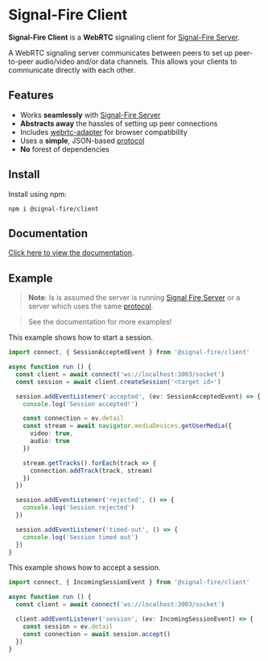 # Signal-Fire Client

**Signal-Fire Client** is a **WebRTC** signaling client for
[Signal-Fire Server](https://github.com/Signal-Fire/server).

A WebRTC signaling server communicates between peers to set up
peer-to-peer audio/video and/or data channels. This allows your
clients to communicate directly with each other.

## Features

* Works __seamlessly__ with [Signal-Fire Server](https://github.com/Signal-Fire/server)
* __Abstracts away__ the hassles of setting up peer connections
* Includes [webrtc-adapter](https://github.com/webrtchacks/adapter) for browser compatibility
* Uses a __simple__, JSON-based [protocol](https://github.com/Signal-Fire/server/blob/main/PROTOCOL.md)
* __No__ forest of dependencies

## Install

Install using npm:

```
npm i @signal-fire/client
```

## Documentation

[Click here to view the documentation](https://signal-fire.github.io/client/).

## Example

> __Note__: Is is assumed the server is running
> [Signal Fire Server](https://github.com/Signal-Fire/server)
> or a server which uses the same [protocol](https://github.com/Signal-Fire/server/blob/main/PROTOCOL.md).

> See the documentation for more examples!

This example shows how to start a session.

```ts
import connect, { SessionAcceptedEvent } from '@signal-fire/client'

async function run () {
  const client = await connect('ws://localhost:3003/socket')
  const session = await client.createSession('<target id>')

  session.addEventListener('accepted', (ev: SessionAcceptedEvent) => {
    console.log('Session accepted!')

    const connection = ev.detail
    const stream = await navigator.mediaDevices.getUserMedia({
      video: true,
      audio: true
    })

    stream.getTracks().forEach(track => {
      connection.addTrack(track, stream)
    })
  })

  session.addEventListener('rejected', () => {
    console.log('Session rejected')
  })

  session.addEventListener('timed-out', () => {
    console.log('Session timed out')
  })
}
```

This example shows how to accept a session.

```ts
import connect, { IncomingSessionEvent } from '@signal-fire/client'

async function run () {
  const client = await connect('ws://localhost:3003/socket')

  client.addEventListener('session', (ev: IncomingSessionEvent) => {
    const session = ev.detail
    const connection = await session.accept()
  })
}
```

